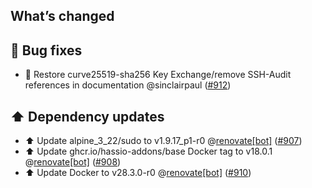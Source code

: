 ## What’s changed

## 🐛 Bug fixes

- 🔨 Restore curve25519-sha256 Key Exchange/remove SSH-Audit references in documentation @sinclairpaul ([#912](https://github.com/hassio-addons/addon-ssh/pull/912))

## ⬆️ Dependency updates

- ⬆️ Update alpine_3_22/sudo to v1.9.17_p1-r0 @[renovate[bot]](https://github.com/apps/renovate) ([#907](https://github.com/hassio-addons/addon-ssh/pull/907))
- ⬆️ Update ghcr.io/hassio-addons/base Docker tag to v18.0.1 @[renovate[bot]](https://github.com/apps/renovate) ([#908](https://github.com/hassio-addons/addon-ssh/pull/908))
- ⬆️ Update Docker to v28.3.0-r0 @[renovate[bot]](https://github.com/apps/renovate) ([#910](https://github.com/hassio-addons/addon-ssh/pull/910))
